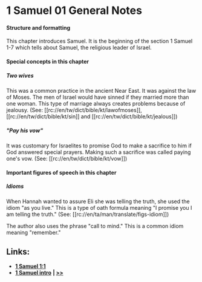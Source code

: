 # 1 Samuel 01 General Notes #

#### Structure and formatting ####

This chapter introduces Samuel. It is the beginning of the section 1 Samuel 1-7 which tells about Samuel, the religious leader of Israel.

#### Special concepts in this chapter ####

##### Two wives #####
This was a common practice in the ancient Near East. It was against the law of Moses. The men of Israel would have sinned if they married more than one woman. This type of marriage always creates problems because of jealousy. (See: [[rc://en/tw/dict/bible/kt/lawofmoses]], [[rc://en/tw/dict/bible/kt/sin]] and [[rc://en/tw/dict/bible/kt/jealous]])

##### "Pay his vow" #####
It was customary for Israelites to promise God to make a sacrifice to him if God answered special prayers. Making such a sacrifice was called paying one's vow. (See: [[rc://en/tw/dict/bible/kt/vow]])

#### Important figures of speech in this chapter ####

##### Idioms #####

When Hannah wanted to assure Eli she was telling the truth, she used the idiom "as you live." This is a type of oath formula meaning "I promise you I am telling the truth." (See: [[rc://en/ta/man/translate/figs-idiom]])

The author also uses the phrase "call to mind." This is a common idiom meaning "remember."

## Links: ##

* __[1 Samuel 1:1](./01.md)__
* __[1 Samuel intro](../front/intro.md)__
__| [>>](../02/intro.md)__